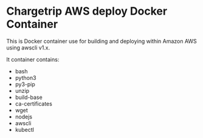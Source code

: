 Chargetrip AWS deploy Docker Container
===

This is Docker container use for building and deploying within Amazon AWS using awscli v1.x.

It container contains:

- bash
- python3
- py3-pip
- unzip
- build-base
- ca-certificates
- wget
- nodejs
- awscli
- kubectl
